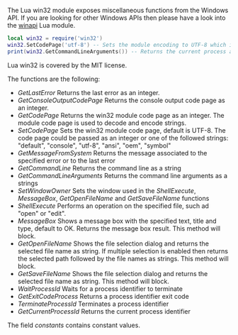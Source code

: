 The Lua win32 module exposes miscellaneous functions from the Windows API.
If you are looking for other Windows APIs then please have a look into the [winapi](https://github.com/stevedonovan/winapi) Lua module.

```lua
local win32 = require('win32')
win32.SetCodePage('utf-8') -- Sets the module encoding to UTF-8 which is the default
print(win32.GetCommandLineArguments()) -- Returns the current process arguments as strings
```

Lua win32 is covered by the MIT license.

The functions are the following:
* _GetLastError_
Returns the last error as an integer.
* _GetConsoleOutputCodePage_
Returns the console output code page as an integer.
* _GetCodePage_
Returns the win32 module code page as an integer.
The module code page is used to decode and encode strings.
* _SetCodePage_
Sets the win32 module code page, default is UTF-8.
The code page could be passed as an integer or one of the followed strings: "default", "console", "utf-8", "ansi", "oem", "symbol"
* _GetMessageFromSystem_
Returns the message associated to the specified error or to the last error
* _GetCommandLine_
Returns the command line as a string
* _GetCommandLineArguments_
Returns the command line arguments as a strings
* _SetWindowOwner_
Sets the window used in the _ShellExecute_, _MessageBox_, _GetOpenFileName_ and _GetSaveFileName_ functions
* _ShellExecute_
Performs an operation on the specified file, such ad "open" or "edit".
* _MessageBox_
Shows a message box with the specified text, title and type, default to OK. Returns the message box result. This method will block.
* _GetOpenFileName_
Shows the file selection dialog and returns the selected file name as string.
If multiple selection is enabled then returns the selected path followed by the file names as strings. This method will block.
* _GetSaveFileName_
Shows the file selection dialog and returns the selected file name as string. This method will block.
* _WaitProcessId_
Waits for a process identifier to terminate
* _GetExitCodeProcess_
Returns a process identifier exit code
* _TerminateProcessId_
Terminates a process identifier
* _GetCurrentProcessId_
Returns the current process identifier

The field _constants_ contains constant values.
